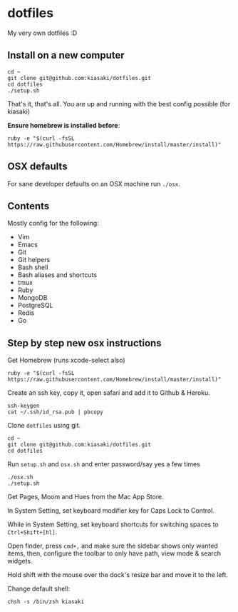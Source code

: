 dotfiles
========

My very own dotfiles :D

## Install on a new computer

```
cd ~
git clone git@github.com:kiasaki/dotfiles.git
cd dotfiles
./setup.sh
```

That's it, that's all. You are up and running with the best config possible (for kiasaki)

**Ensure homebrew is installed before**:

```
ruby -e "$(curl -fsSL https://raw.githubusercontent.com/Homebrew/install/master/install)"
```

## OSX defaults

For sane developer defaults on an OSX machine run `./osx`.

## Contents

Mostly config for the following:

- Vim
- Emacs
- Git
- Git helpers
- Bash shell
- Bash aliases and shortcuts
- tmux
- Ruby
- MongoDB
- PostgreSQL
- Redis
- Go

## Step by step new osx instructions

Get Homebrew (runs xcode-select also)

```
ruby -e "$(curl -fsSL https://raw.githubusercontent.com/Homebrew/install/master/install)"
```

Create an ssh key, copy it, open safari and add it to Github & Heroku.

```
ssh-keygen
cat ~/.ssh/id_rsa.pub | pbcopy
```

Clone `dotfiles` using git.

```
cd ~
git clone git@github.com:kiasaki/dotfiles.git
cd dotfiles
```

Run `setup.sh` and `osx.sh` and enter password/say yes a few times

```
./osx.sh
./setup.sh
```

Get Pages, Moom and Hues from the Mac App Store.

In System Setting, set keyboard modifier key for Caps Lock to Control.

While in System Setting, set keyboard shortcuts for switching spaces to `Ctrl+Shift+[hl]`.

Open finder, press `cmd+,` and make sure the sidebar shows only wanted items, then, configure the toolbar to only have path, view mode & search widgets.

Hold shift with the mouse over the dock's resize bar and move it to the left.

Change default shell:

```
chsh -s /bin/zsh kiasaki
```


